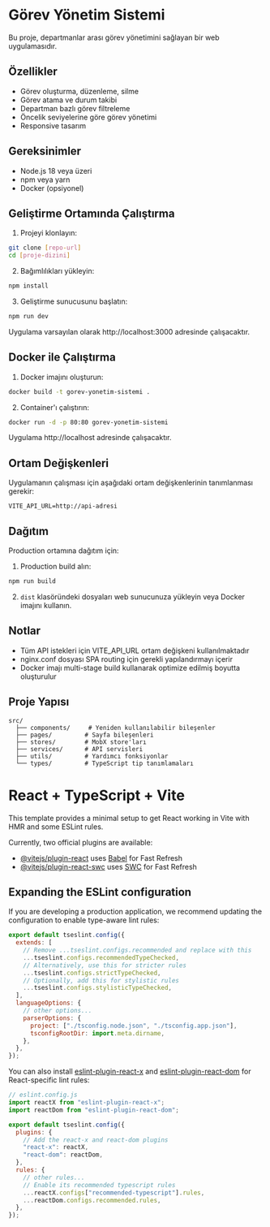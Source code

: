 # Görev Yönetim Sistemi

Bu proje, departmanlar arası görev yönetimini sağlayan bir web uygulamasıdır.

## Özellikler

- Görev oluşturma, düzenleme, silme
- Görev atama ve durum takibi
- Departman bazlı görev filtreleme
- Öncelik seviyelerine göre görev yönetimi
- Responsive tasarım

## Gereksinimler

- Node.js 18 veya üzeri
- npm veya yarn
- Docker (opsiyonel)

## Geliştirme Ortamında Çalıştırma

1. Projeyi klonlayın:

```bash
git clone [repo-url]
cd [proje-dizini]
```

2. Bağımlılıkları yükleyin:

```bash
npm install
```

3. Geliştirme sunucusunu başlatın:

```bash
npm run dev
```

Uygulama varsayılan olarak http://localhost:3000 adresinde çalışacaktır.

## Docker ile Çalıştırma

1. Docker imajını oluşturun:

```bash
docker build -t gorev-yonetim-sistemi .
```

2. Container'ı çalıştırın:

```bash
docker run -d -p 80:80 gorev-yonetim-sistemi
```

Uygulama http://localhost adresinde çalışacaktır.

## Ortam Değişkenleri

Uygulamanın çalışması için aşağıdaki ortam değişkenlerinin tanımlanması gerekir:

```env
VITE_API_URL=http://api-adresi
```

## Dağıtım

Production ortamına dağıtım için:

1. Production build alın:

```bash
npm run build
```

2. `dist` klasöründeki dosyaları web sunucunuza yükleyin veya Docker imajını kullanın.

## Notlar

- Tüm API istekleri için VITE_API_URL ortam değişkeni kullanılmaktadır
- nginx.conf dosyası SPA routing için gerekli yapılandırmayı içerir
- Docker imajı multi-stage build kullanarak optimize edilmiş boyutta oluşturulur

## Proje Yapısı

```
src/
  ├── components/     # Yeniden kullanılabilir bileşenler
  ├── pages/         # Sayfa bileşenleri
  ├── stores/        # MobX store'ları
  ├── services/      # API servisleri
  ├── utils/         # Yardımcı fonksiyonlar
  └── types/         # TypeScript tip tanımlamaları
```

# React + TypeScript + Vite

This template provides a minimal setup to get React working in Vite with HMR and some ESLint rules.

Currently, two official plugins are available:

- [@vitejs/plugin-react](https://github.com/vitejs/vite-plugin-react/blob/main/packages/plugin-react/README.md) uses [Babel](https://babeljs.io/) for Fast Refresh
- [@vitejs/plugin-react-swc](https://github.com/vitejs/vite-plugin-react-swc) uses [SWC](https://swc.rs/) for Fast Refresh

## Expanding the ESLint configuration

If you are developing a production application, we recommend updating the configuration to enable type-aware lint rules:

```js
export default tseslint.config({
  extends: [
    // Remove ...tseslint.configs.recommended and replace with this
    ...tseslint.configs.recommendedTypeChecked,
    // Alternatively, use this for stricter rules
    ...tseslint.configs.strictTypeChecked,
    // Optionally, add this for stylistic rules
    ...tseslint.configs.stylisticTypeChecked,
  ],
  languageOptions: {
    // other options...
    parserOptions: {
      project: ["./tsconfig.node.json", "./tsconfig.app.json"],
      tsconfigRootDir: import.meta.dirname,
    },
  },
});
```

You can also install [eslint-plugin-react-x](https://github.com/Rel1cx/eslint-react/tree/main/packages/plugins/eslint-plugin-react-x) and [eslint-plugin-react-dom](https://github.com/Rel1cx/eslint-react/tree/main/packages/plugins/eslint-plugin-react-dom) for React-specific lint rules:

```js
// eslint.config.js
import reactX from "eslint-plugin-react-x";
import reactDom from "eslint-plugin-react-dom";

export default tseslint.config({
  plugins: {
    // Add the react-x and react-dom plugins
    "react-x": reactX,
    "react-dom": reactDom,
  },
  rules: {
    // other rules...
    // Enable its recommended typescript rules
    ...reactX.configs["recommended-typescript"].rules,
    ...reactDom.configs.recommended.rules,
  },
});
```
